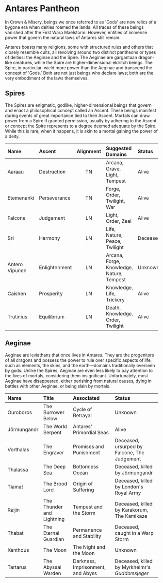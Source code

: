 # Antares Pantheon

In Crown & Misery, beings we once referred to as 'Gods' are now relics of a bygone era when deities roamed the lands. All traces of these beings vanished after the First Warp Maelstorm. However, entities of immense power that govern the natural laws of Antares still remain. 

Antares boasts many religions, some with structured rules and others that closely resemble cults, all revolving around two distinct pantheons or types of deities: the Aeginae and the Spire. The Aeginae are gargantuan dragon-like creatures, while the Spire are higher-dimensional eldritch beings. The Spire, in particular, wield more power than the Aeginae and transcend the concept of 'Gods.' Both are not just beings who declare laws; both are the very embodiment of the laws themselves.


## Spires

The Spires are enigmatic, godlike, higher-dimensional beings that govern and enact a philosophical concept called an Ascent. These beings manifest during events of great importance tied to their Ascent. Mortals can draw power from a Spire if granted permission, usually by adhering to the Ascent or concept the Spire represents to a degree deemed adequate by the Spire. While this is rare, when it happens, it is akin to a mortal gaining the power of a deity.

| **Name** | **Ascent** | **Alignment** | **Suggested Domains** | **Status** |
|:--|:--|:--:|:--|:-|
| Aaraau | Destruction | TN | Arcana, Grave, Light, Tempest | Alive|
| Etemenanki | Perseverance | TN | Forge, Order, Twilight, War | Alive|
| Falcone | Judgement | LN | Light, Order, Zeal | Alive |
| Sri | Harmony| LN | Life, Nature, Peace, Twilight | Deceased |
| Antero Vipunen | Enlightenment  | LN | Arcana, Forge, Knowledge, Nature, Tempest | Unknown |
| Caishen  | Prosperity  | LN | Knowledge, Life, Trickery  | Alive |
| Trutinius  | Equilibrium  | LN | Death, Knowledge, Order, Twilight | Alive|

## Aeginae

Aeginae are leviathans that once lives in Antares. They are the progenitors of all dragons and possess the power to rule over specific aspects of life, such as elements, the skies, and the earth—domains traditionally overseen by gods. Unlike the Spires, Aeginae are even less likely to pay attention to the lives of mortals, considering them insignificant. Unfortunately, most Aeginae have disappeared, either perishing from natural causes, dying in battles with other Aeginae, or being slain by mortals.

| **Name** | **Title** | **Associated** | **Status** |
|:--|:--|:--|:--|
| Ouroboros | The Burrower Below | Cycle of Betrayal | Unknown |
| Jörmungandr | The World Serpent | Antares' Primordial Seas | Alive |
| Vorthalas | The Engraver | Promises and Punishment | Deceased, ursurped by Falcone, The Judgement |
| Thalassa | The Deep Sea | Bottomless Ocean | Deceased, killed by Jörmungandr |
| Tiamat | The Brood Lord | Origin of Suffering | Deceased, killed by London's Royal Army |
| Raijin | The Thunder and Lightning | Tempest and the Storm | Deceased, killed by Karakorum, The Kamikaze |
| Thabat | The Eternal Guardian | Permanence and Stability | Deceased, caught in a Warp Storm |
| Xanthous | The Moon | The Night and the Moon | Unknown |
| Tartarus | The Abyssal Warden | Darkness, Imprisonment, and Abyss | Deceased, killed by Myrkheimr's *Guddomsjeger* |
